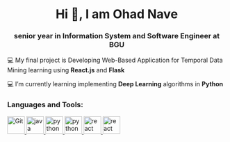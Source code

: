 
<h1 align="center">Hi 👋, I am Ohad Nave</h1>
<h3 align="center">senior year in Information System and Software Engineer at BGU</h3>

💻 My final project is Developing Web-Based Application for Temporal Data Mining learning using **React.js** and **Flask**

💻 I’m currently learning implementing **Deep Learning** algorithms in **Python**

<h3 align="left">Languages and Tools:</h3>
<p align="left"> 
  <a href="https://git-scm.com/" target="_blank"> <img src="https://www.vectorlogo.zone/logos/git-scm/git-scm-icon.svg" alt="Git" width="40" height="40"/> </a> 
  <a href="https://www.java.com" target="_blank"> <img src="https://www.vectorlogo.zone/logos/java/java-icon.svg" alt="java" width="40" height="40"/> </a> 
  <a href="https://www.python.org" target="_blank"> <img src="https://www.vectorlogo.zone/logos/python/python-icon.svg" alt="python" width="40" height="40"/> </a> 
  <a href="https://www.javascript.com/" target="_blank"> <img src="https://www.vectorlogo.zone/logos/javascript/javascript-icon.svg" alt="python" width="40" height="40"/> </a> 
  <a href="https://reactjs.org/" target="_blank"> <img src="https://www.vectorlogo.zone/logos/reactjs/reactjs-icon.svg" alt="react" width="40" height="40"/> </a>
  <a href="https://v4-alpha.getbootstrap.com/about/brand/" target="_blank"> <img src="https://www.vectorlogo.zone/logos/getbootstrap/getbootstrap-icon.svg" alt="react" width="40" height="40"/> </a> 
</p>

